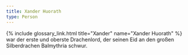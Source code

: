 ```yaml
---
title: Xander Huorath
type: Person
---
```


{% include glossary_link.html title="Xander" name="Xander Huorath" %} war der erste und oberste Drachenlord, der seinen Eid an den großen Silberdrachen Balmythria schwur.
